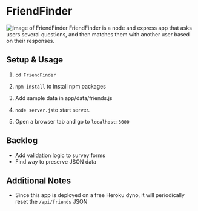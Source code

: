 # FriendFinder
![Image of FriendFinder](https://www.alanchen.com/wp-content/uploads/2019/01/friendfinderthumb.png)
FriendFinder is a node and express app that asks users several questions, and then matches them with another user based on their responses.

## Setup & Usage
1. `cd FriendFinder`

2. `npm install` to install npm packages

3. Add sample data in app/data/friends.js

4. `node server.js`to start server.

5. Open a browser tab and go to `localhost:3000`

## Backlog
- Add validation logic to survey forms
- Find way to preserve JSON data

## Additional Notes
- Since this app is deployed on a free Heroku dyno, it will periodically reset the `/api/friends` JSON
